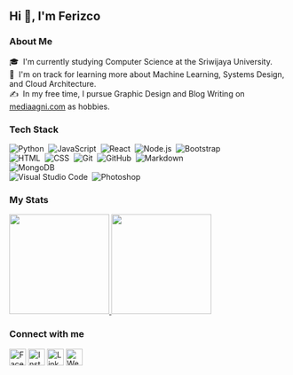 ## Hi 👋, I'm Ferizco

### About Me
🎓 &nbsp;I'm currently studying Computer Science at the Sriwijaya University.\
🌱 &nbsp;I'm on track for learning more about Machine Learning, Systems Design, and Cloud Architecture.\
✍️ &nbsp;In my free time, I pursue Graphic Design and Blog Writing on [mediaagni.com](https://www.mediaagni.com/) as hobbies.

###  Tech Stack

![Python](https://img.shields.io/badge/-Python-05122A?style=flat&logo=python)&nbsp;
![JavaScript](https://img.shields.io/badge/-JavaScript-05122A?style=flat&logo=javascript)&nbsp;
![React](https://img.shields.io/badge/-React-05122A?style=flat&logo=react)&nbsp;
![Node.js](https://img.shields.io/badge/-Node.js-05122A?style=flat&logo=node.js)&nbsp;
![Bootstrap](https://img.shields.io/badge/-Bootstrap-05122A?style=flat&logo=bootstrap&logoColor=563D7C)\
![HTML](https://img.shields.io/badge/-HTML-05122A?style=flat&logo=HTML5)&nbsp;
![CSS](https://img.shields.io/badge/-CSS-05122A?style=flat&logo=CSS3&logoColor=1572B6)&nbsp;
![Git](https://img.shields.io/badge/-Git-05122A?style=flat&logo=git)&nbsp;
![GitHub](https://img.shields.io/badge/-GitHub-05122A?style=flat&logo=github)&nbsp;
![Markdown](https://img.shields.io/badge/-Markdown-05122A?style=flat&logo=markdown)\
![MongoDB](https://img.shields.io/badge/-MongoDB-333333?style=flat&logo=mongodb)\
![Visual Studio Code](https://img.shields.io/badge/-Visual%20Studio%20Code-05122A?style=flat&logo=visual-studio-code&logoColor=007ACC)&nbsp;
![Photoshop](https://img.shields.io/badge/-Photoshop-05122A?style=flat&logo=adobe-photoshop)&nbsp;

### My Stats
<p>
<a href="https://github.com/ferizco">
   <img height="180em" src="https://github-readme-stats-eight-theta.vercel.app/api?username=ferizco&show_icons=true&theme=algolia&include_all_commits=true&count_private=true"/>
  <img height="180em" src="https://github-readme-stats-eight-theta.vercel.app/api/top-langs/?username=ferizco&layout=compact&langs_count=8&theme=algolia"/>
</a>
</p>

### Connect with me
<a href="https://web.facebook.com/ferizcoagni/" target="_blank"><img src="https://raw.githubusercontent.com/arturssmirnovs/arturssmirnovs/master/fb.png" alt="Facebook" width="30"></a>
<a href="https://www.instagram.com/frzc_am/" target="_blank"><img src="https://raw.githubusercontent.com/arturssmirnovs/arturssmirnovs/master/ig.png" alt="Instagram" width="30"></a>
<a href="https://www.linkedin.com/in/ferizco-agni/" target="_blank"><img src="https://raw.githubusercontent.com/arturssmirnovs/arturssmirnovs/master/in.png" alt="LinkedIn" width="30"></a>
<a href="https://www.mediaagni.com/" target="_blank"><img src="https://raw.githubusercontent.com/arturssmirnovs/arturssmirnovs/master/www.png" alt="Website" width="30"></a>
